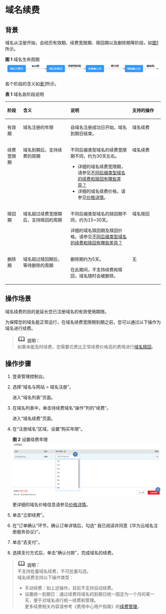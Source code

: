 # 域名续费<a name="zh-cn_topic_0122928877"></a>

## 背景<a name="section15517042231"></a>

域名从注册开始，会经历有效期、续费宽限期、赎回期以及删除期等阶段，如[图1](#fig574611520314)所示。

**图 1**  域名生命周期<a name="fig574611520314"></a>  
![](figures/域名生命周期.png "域名生命周期")

各个阶段的含义如[表1](#table18229123812269)所示。

**表 1**  域名各阶段说明

<a name="table18229123812269"></a>
<table><thead align="left"><tr id="row42301386265"><th class="cellrowborder" valign="top" width="10.14%" id="mcps1.2.5.1.1"><p id="p132301538152615"><a name="p132301538152615"></a><a name="p132301538152615"></a>阶段</p>
</th>
<th class="cellrowborder" valign="top" width="30.42%" id="mcps1.2.5.1.2"><p id="p92305381261"><a name="p92305381261"></a><a name="p92305381261"></a>含义</p>
</th>
<th class="cellrowborder" valign="top" width="39.7%" id="mcps1.2.5.1.3"><p id="p162304389267"><a name="p162304389267"></a><a name="p162304389267"></a>说明</p>
</th>
<th class="cellrowborder" valign="top" width="19.74%" id="mcps1.2.5.1.4"><p id="p102304381264"><a name="p102304381264"></a><a name="p102304381264"></a>支持的操作</p>
</th>
</tr>
</thead>
<tbody><tr id="row1323013383263"><td class="cellrowborder" valign="top" width="10.14%" headers="mcps1.2.5.1.1 "><p id="p14230133813265"><a name="p14230133813265"></a><a name="p14230133813265"></a>有效期</p>
</td>
<td class="cellrowborder" valign="top" width="30.42%" headers="mcps1.2.5.1.2 "><p id="p192308388264"><a name="p192308388264"></a><a name="p192308388264"></a>域名注册的年限</p>
</td>
<td class="cellrowborder" valign="top" width="39.7%" headers="mcps1.2.5.1.3 "><p id="p2023053817269"><a name="p2023053817269"></a><a name="p2023053817269"></a>自域名注册成功日开始，域名到期日结束。</p>
</td>
<td class="cellrowborder" valign="top" width="19.74%" headers="mcps1.2.5.1.4 "><p id="p32301638152610"><a name="p32301638152610"></a><a name="p32301638152610"></a>域名续费</p>
</td>
</tr>
<tr id="row2230183816268"><td class="cellrowborder" valign="top" width="10.14%" headers="mcps1.2.5.1.1 "><p id="p202301938172617"><a name="p202301938172617"></a><a name="p202301938172617"></a>续费宽限期</p>
</td>
<td class="cellrowborder" valign="top" width="30.42%" headers="mcps1.2.5.1.2 "><p id="p10230193892614"><a name="p10230193892614"></a><a name="p10230193892614"></a>域名到期后，支持续费的周期</p>
</td>
<td class="cellrowborder" valign="top" width="39.7%" headers="mcps1.2.5.1.3 "><p id="p123456392303"><a name="p123456392303"></a><a name="p123456392303"></a>不同后缀类型域名的续费宽限期不同，约为30天左右。</p>
<a name="ul11236756143010"></a><a name="ul11236756143010"></a><ul id="ul11236756143010"><li>详细的域名续费宽限期，请参见<a href="https://support.huaweicloud.com/domain_faq/domain_faq_0018.html" target="_blank" rel="noopener noreferrer">不同后缀类型域名的续费和赎回有哪些差异？</a></li><li>详细的域名续费价格，请参见<a href="https://www.huaweicloud.com/pricing.html#/domains" target="_blank" rel="noopener noreferrer">价格详情</a>。</li></ul>
</td>
<td class="cellrowborder" valign="top" width="19.74%" headers="mcps1.2.5.1.4 "><p id="p2230203822613"><a name="p2230203822613"></a><a name="p2230203822613"></a>域名续费</p>
</td>
</tr>
<tr id="row123018388264"><td class="cellrowborder" valign="top" width="10.14%" headers="mcps1.2.5.1.1 "><p id="p8230838182617"><a name="p8230838182617"></a><a name="p8230838182617"></a>赎回期</p>
</td>
<td class="cellrowborder" valign="top" width="30.42%" headers="mcps1.2.5.1.2 "><p id="p723023810269"><a name="p723023810269"></a><a name="p723023810269"></a>域名超过续费宽限期后，支持赎回的周期</p>
</td>
<td class="cellrowborder" valign="top" width="39.7%" headers="mcps1.2.5.1.3 "><p id="p42301938112612"><a name="p42301938112612"></a><a name="p42301938112612"></a>不同后缀类型域名的赎回期不同，约为15~30天。</p>
<p id="p14676111783319"><a name="p14676111783319"></a><a name="p14676111783319"></a>详细的域名赎回期及赎回价格，请参见<a href="https://support.huaweicloud.com/domain_faq/domain_faq_0018.html" target="_blank" rel="noopener noreferrer">不同后缀类型域名的续费和赎回有哪些差异？</a></p>
</td>
<td class="cellrowborder" valign="top" width="19.74%" headers="mcps1.2.5.1.4 "><p id="p112301438192616"><a name="p112301438192616"></a><a name="p112301438192616"></a>域名赎回</p>
</td>
</tr>
<tr id="row021216547331"><td class="cellrowborder" valign="top" width="10.14%" headers="mcps1.2.5.1.1 "><p id="p1021385443318"><a name="p1021385443318"></a><a name="p1021385443318"></a>删除期</p>
</td>
<td class="cellrowborder" valign="top" width="30.42%" headers="mcps1.2.5.1.2 "><p id="p1213354193315"><a name="p1213354193315"></a><a name="p1213354193315"></a>域名超过赎回期后，等待删除的周期</p>
</td>
<td class="cellrowborder" valign="top" width="39.7%" headers="mcps1.2.5.1.3 "><p id="p3120243143418"><a name="p3120243143418"></a><a name="p3120243143418"></a>删除期约为5天。</p>
<p id="p10279228203410"><a name="p10279228203410"></a><a name="p10279228203410"></a>在此期间，不支持续费和赎回，域名随时会被删除。</p>
</td>
<td class="cellrowborder" valign="top" width="19.74%" headers="mcps1.2.5.1.4 "><p id="p19213054133311"><a name="p19213054133311"></a><a name="p19213054133311"></a>无</p>
</td>
</tr>
</tbody>
</table>

## 操作场景<a name="section132164413515"></a>

域名续费的目的是延长您已注册域名的有效使用期限。

为保障您的域名能正常运行，在域名续费宽限期到期之前，您可以通过以下操作为域名进行续费。

>![](public_sys-resources/icon-note.gif) **说明：**   
>如果未能及时续费，您需要花费比正常续费价格高的费用进行[域名赎回](域名赎回.md)。  

## 操作步骤<a name="section688255814510"></a>

1.  登录管理控制台。
2.  选择“域名与网站 \> 域名注册”。

    进入“域名列表”页面。

3.  在域名列表中，单击待续费域名“操作”列的“续费”。

    进入“域名续费”页面。

4.  在“注册域名”区域，设置“购买年限”。

    **图 2**  设置续费年限<a name="fig16141113775612"></a>  
    ![](figures/设置续费年限.png "设置续费年限")

    更详细的域名价格信息请参见[价格详情](https://www.huaweicloud.com/pricing.html#/domains)。

5.  单击“立即续费”。
6.  在“订单确认”环节，确认订单详情后，勾选“ 我已阅读并同意《华为云域名注册服务协议》”。
7.  单击“去支付”。
8.  选择支付方式后，单击“确认付款”，完成域名的续费。

>![](public_sys-resources/icon-note.gif) **说明：**   
>不支持批量域名续费，不可批量勾选。  
>域名续费支持以下操作类型：  
>-   手动续费：如上述操作。目前不支持自动续费。  
>-   设置统一到期日：通过续费将域名的到期日统一固定为一个月的某一天，便于对域名进行统一续费和管理。  
>更多续费相关内容请参考《费用中心用户指南》的[续费管理](https://support.huaweicloud.com/usermanual-billing/zh-cn_topic_0071343164.html)。  


